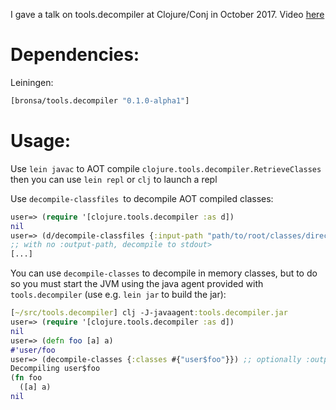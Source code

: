 I gave a talk on tools.decompiler at Clojure/Conj in October 2017. Video [here](https://www.youtube.com/watch?v=2SGFeegEt9E)

# Dependencies:

Leiningen:
```clojure
[bronsa/tools.decompiler "0.1.0-alpha1"]
```

# Usage:

Use `lein javac` to AOT compile `clojure.tools.decompiler.RetrieveClasses` then you can use `lein repl` or `clj` to launch a repl

Use `decompile-classfiles `to decompile AOT compiled classes:

```clojure
user=> (require '[clojure.tools.decompiler :as d])
nil
user=> (d/decompile-classfiles {:input-path "path/to/root/classes/directory" :output-path "path/to/src"})
;; with no :output-path, decompile to stdout>
[...]
```

You can use `decompile-classes` to decompile in memory classes, but to do so you must start the JVM using the java agent provided with `tools.decompiler` (use e.g. `lein jar` to build the jar):

```clojure
[~/src/tools.decompiler] clj -J-javaagent:tools.decompiler.jar
user=> (require '[clojure.tools.decompiler :as d])
nil
user=> (defn foo [a] a)
#'user/foo
user=> (decompile-classes {:classes #{"user$foo"}}) ;; optionally :output-path to decompile to disk
Decompiling user$foo
(fn foo
  ([a] a)
nil
```

